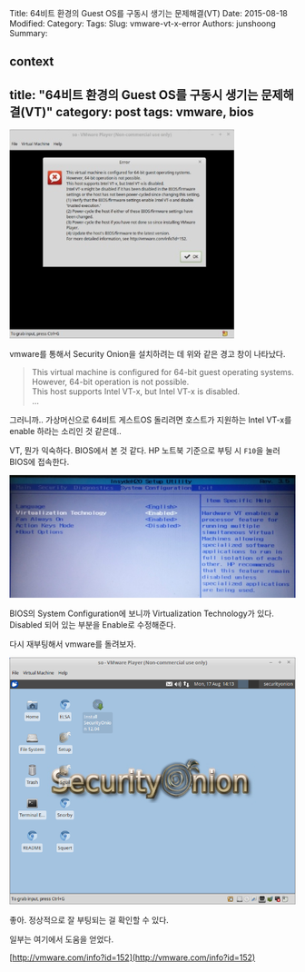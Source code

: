Title: 64비트 환경의 Guest OS를 구동시 생기는 문제해결(VT)
Date: 2015-08-18
Modified:
Category:
Tags:
Slug: vmware-vt-x-error
Authors: junshoong
Summary:


context
---
title: "64비트 환경의 Guest OS를 구동시 생기는 문제해결(VT)"
category: post
tags: vmware, bios
---
![vmware error 화면](/images/2015-08-18/01.jpg)

vmware를 통해서 Security Onion을 설치하려는 데 위와 같은 경고 창이 나타났다.


>This virtual machine is configured for 64-bit guest operating systems.  
>However, 64-bit operation is not possible.  
>This host supports Intel VT-x, but Intel VT-x is disabled.  
>...  


그러니까.. 가상머신으로 64비트 게스트OS 돌리려면 호스트가 지원하는 Intel VT-x를 enable 하라는 소리인 것 같은데..

VT, 뭔가 익숙하다. BIOS에서 본 것 같다. HP 노트북 기준으로 부팅 시 `F10`을 눌러 BIOS에 접속한다.

![bios 화면](/images/2015-08-18/02.jpg)

BIOS의 System Configuration에 보니까 Virtualization Technology가 있다. Disabled 되어 있는 부분을 Enable로 수정해준다.

다시 재부팅해서 vmware를 돌려보자.

![security Onion 화면](/images/2015-08-18/03.png)

좋아. 정상적으로 잘 부팅되는 걸 확인할 수 있다.


일부는 여기에서 도움을 얻었다.

[http://vmware.com/info?id=152](http://vmware.com/info?id=152)
